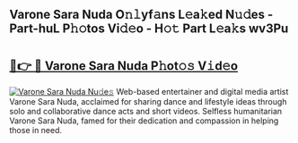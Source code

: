 ## Varone Sara Nuda O𝚗𝚕yf𝚊ns L𝚎a𝚔ed N𝚞𝚍es - Part-huL P𝚑𝚘tos Vi𝚍𝚎o - H𝚘𝚝 Part L𝚎a𝚔s wv3Pu

# <h2><a href="http://kf4w3u.oniu.top/?m=Varone+Sara+Nuda">🔗👉 🔴 Varone Sara Nuda P𝚑ot𝚘𝚜 V𝚒d𝚎o</a></h2>

[![Varone Sara Nuda Nu𝚍e𝚜](https://i.imgur.com/0qMVB7G.gif)](http://kf4w3u.oniu.top/?m=Varone+Sara+Nuda)
Web-based entertainer and digital media artist Varone Sara Nuda, acclaimed for sharing dance and lifestyle ideas through solo and collaborative dance acts and short videos. Selfless humanitarian Varone Sara Nuda, famed for their dedication and compassion in helping those in need.  
